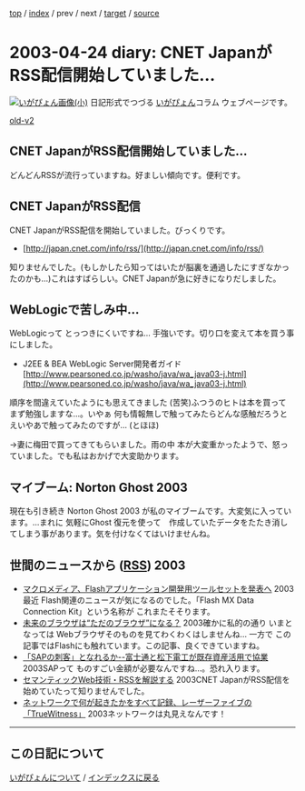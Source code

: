 [top](https://igapyon.github.io/diary/) 
 / [index](https://igapyon.github.io/diary/2003/index.html) 
 / prev 
 / next 
 / [target](https://igapyon.github.io/diary/2003/ig030424.html) 
 / [source](https://github.com/igapyon/diary/blob/gh-pages/2003/ig030424.html.src.md) 

2003-04-24 diary: CNET JapanがRSS配信開始していました…
=====================================================================================================
[![いがぴょん画像(小)](https://igapyon.github.io/diary/images/iga200306s.jpg "いがぴょん")](https://igapyon.github.io/diary/memo/memoigapyon.html) 日記形式でつづる [いがぴょん](https://igapyon.github.io/diary/memo/memoigapyon.html)コラム ウェブページです。

[old-v2](ig030424-orig.html)

## CNET JapanがRSS配信開始していました…

どんどんRSSが流行っていますね。好ましい傾向です。便利です。


## CNET JapanがRSS配信

CNET JapanがRSS配信を開始していました。びっくりです。


* [http://japan.cnet.com/info/rss/](http://japan.cnet.com/info/rss/)

知りませんでした。(もしかしたら知ってはいたが脳裏を通過したにすぎなかったのかも…)これはすばらしい。CNET Japanが急に好きになりだしました。

## WebLogicで苦しみ中…

WebLogicって とっつきにくいですね… 手強いです。切り口を変えて本を買う事にしました。


* J2EE & BEA WebLogic Server開発者ガイド
  [http://www.pearsoned.co.jp/washo/java/wa_java03-j.html](http://www.pearsoned.co.jp/washo/java/wa_java03-j.html)

順序を間違えていたようにも思えてきました (苦笑)ふつうのヒトは本を買って まず勉強しますな…。いやぁ 何も情報無しで触ってみたらどんな感触だろうと えいやあで触ってみたのですが… (とほほ)

→妻に梅田で買ってきてもらいました。雨の中 本が大変重かったようで、怒っていました。でも私はおかげで大変助かります。

## マイブーム: Norton Ghost 2003

現在も引き続き Norton Ghost 2003 が私のマイブームです。大変気に入っています。…まれに 気軽にGhost 復元を使って　作成していたデータをたたき消してしまう事があります。気を付けなくてはいけませんね。

## 世間のニュースから ([RSS](ig030424-news.xml)) 2003


* [マクロメディア、Flashアプリケーション開発用ツールセットを発表へ](http://japan.cnet.com/news/ent/story/0,2000047623,20053833,00.htm)  2003最近 Flash関連のニュースが気になるのでした。「Flash MX Data Connection Kit」という名称が これまたそそります。
* [未来のブラウザは“ただのブラウザ”になる？](http://www.zdnet.co.jp/news/0304/23/ne00_browser.html)  2003確かに私的の通り いまとなっては Webブラウザそのものを見てわくわくはしませんね… 一方で この記事ではFlashにも触れています。この記事、良くできていますね。
* [「SAPの刺客」となれるか--富士通と松下電工が既存資産活用で協業](http://itpro.nikkeibp.co.jp/free/ITPro/OPINION/20030415/1/)  2003SAPって ものすごい金額が必要なんですね…。恐れ入ります。
* [セマンティックWeb技術・RSSを解説する](http://japan.cnet.com/news/watch/story/0,2000047973,20053510,00.htm)  2003CNET JapanがRSS配信を始めていたって知りませんでした。
* [ネットワークで何が起きたかをすべて記録、レーザーファイブの「TrueWitness」](http://www.zdnet.co.jp/enterprise/0304/22/epn32.html)  2003ネットワークは丸見えなんです！


----------------------------------------------------------------------------------------------------

## この日記について
[いがぴょんについて](https://igapyon.github.io/diary/memo/memoigapyon.html) / [インデックスに戻る](https://igapyon.github.io/diary/idxall.html)
